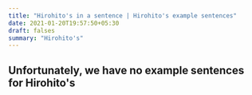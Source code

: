 ```yaml
---
title: "Hirohito's in a sentence | Hirohito's example sentences"
date: 2021-01-20T19:57:50+05:30
draft: falses
summary: "Hirohito's"
---
```

## Unfortunately, we have no example sentences for Hirohito's                 

